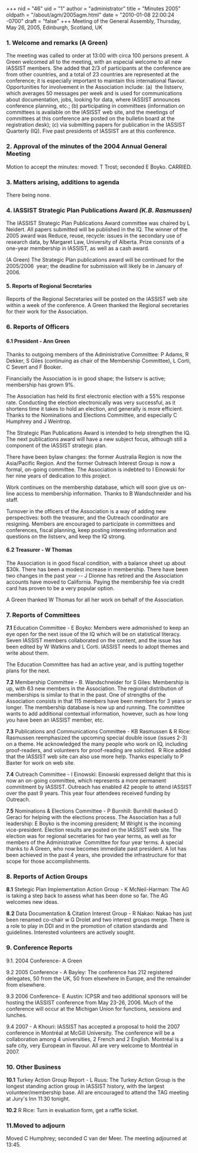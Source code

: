 +++
nid = "46"
uid = "1"
author = "administrator"
title = "Minutes 2005"
oldpath = "/about/agm/2005agm.html"
date = "2010-01-08 22:00:24 -0700"
draft = "false"
+++
Meeting of the General Assembly, Thursday, May 26, 2005, Edinburgh,
Scotland, UK

### 1. Welcome and remarks (A Green)

The meeting was called to order at 13:00 with circa 100 persons present.
A Green welcomed all to the meeting, with an especial welcome to all new
IASSIST members. She added that 2/3 of participants at the conference
are from other countries, and a total of 23 countries are represented at
the conference; it is especially important to maintain this
international flavour. Opportunities for involvement in the Association
include: (a)  the listserv, which averages 50 messages per week and is
used for communications about documentation, jobs, looking for data,
where IASSIST announces conference planning, etc.; (b) participating in
committees (information on committees is available on the IASISST web
site, and the meetings of committees at this conference are posted on
the bulletin board at the registration desk); (c) via submitting papers
for publication in the IASSIST Quarterly (IQ). Five past presidents of
IASSIST are at this conference.

### 2. Approval of the minutes of the 2004 Annual General Meeting

Motion to accept the minutes: moved: T Trost; seconded E Boyko. CARRIED.

### 3. Matters arising, additions to agenda

There being none.

### 4. IASSIST Strategic Plan Publications Award *(K.B. Rasmussen)* 

The IASSIST Strategic Plan Publications Award committee was chaired by L
Neidert. All papers submitted will be published in the IQ. The winner of
the 2005 award was Reduce, reuse, recycle: issues in the secondary use
of research data, by Margaret Law, University of Alberta. Prize consists
of a one-year membership in IASSIST, as well as a cash award.

(A Green) The Strategic Plan publications award will be continued for
the 2005/2006  year; the deadline for submission will likely be in
January of 2006.

#### 5. Reports of Regional Secretaries

Reports of the Regional Secretaries will be posted on the IASSIST web
site within a week of the conference. A Green thanked the Regional
secretaries for their work for the Association.

### 6. Reports of Officers

#### 6.1 President - Ann Green

Thanks to outgoing members of the Administrative Committee: P Adams, R
Dekker, S Giles (continuing as chair of the Membership Committee), L
Corti, C Severt and F Booker.

Financially the Association is in good shape; the listserv is active;
membership has grown 9%.

The Association has held its first electronic election with a 55%
response rate. Conducting the election electronically was very
successful, as it shortens time it takes to hold an election, and
generally is more efficient. Thanks to the Nominations and Elections
Committee, and especially C Humphrey and J Weintrop.

The Strategic Plan Publications Award is intended to help strengthen the
IQ. The next publications award will have a new subject focus, although
still a component of the IASSIST strategic plan.

There have been bylaw changes: the former Australia Region is now the
Asia/Pacific Region. And the former Outreach Interest Group is now a
formal, on-going committee. The Association is indebted to I Einowski
for her nine years of dedication to this project.

Work continues on the membership database, which will soon give us
on-line access to membership information. Thanks to B Wandschneider and
his staff.

Turnover in the officers of the Association is a way of adding new
perspectives: both the treasurer, and the Outreach coordinator are
resigning. Members are encouraged to participate in committees and
conferences, fiscal planning, keep posting interesting information and
questions on the listserv, and keep the IQ strong.

#### 6.2 Treasurer - W Thomas

The Association is in good fiscal condition, with a balance sheet up
about $30k. There has been a modest increase in membership. There have
been two changes in the past year -- J Dionne has retired and the
Association accounts have moved to California. Paying the membership fee
via credit card has proven to be a very popular option.

A Green thanked W Thomas for all her work on behalf of the Association.

### 7. Reports of Committees

**7.1** Education Committee - E Boyko: Members were admonished to keep an
eye open for the next issue of the IQ which will be on statistical
literacy. Seven IASSIST members collaborated on the content, and the
issue has been edited by W Watkins and L Corti. IASSIST needs to adopt
themes and write about them.

The Education Committee has had an active year, and is putting together
plans for the next.

**7.2** Membership Committee - B. Wandschneider for S Giles: Membership is
up, with 63 new members in the Association. The regional distribution of
memberships is similar to that in the past. One of strengths of the
Association consists in that 115 members have been members for 3 years
or longer. The membership database is now up and running. The committee
wants to add additional contextual information, however, such as how
long you have been an IASSIST member, etc.

**7.3** Publications and Communications Committee - KB Rasmussen & R Rice:
Rasmussen reemphasized the upcoming special double issue (issues 2-3) on
a theme. He acknowledged the many people who work on IQ, including
proof-readers, and volunteers for proof-reading are solicited.  R Rice
added that the IASSIST web site can also use more help. Thanks
especially to P Baxter for work on web site.

**7.4** Outreach Committee - I Einowski: Einowski expressed delight that
this is now an on-going committee, which represents a more permanent
commitment by IASSIST. Outreach has enabled 42 people to attend IASSIST
over the past 9 years. This year four attendees received funding by
Outreach.

**7.5** Nominations & Elections Committee - P Burnhill: Burnhill thanked D
Geraci for helping with the elections process. The Association has a
full leadership: E Boyko is the incoming president; M Wright is the
incoming vice-president. Election results are posted on the IASSIST web
site. The election was for regional secretaries for two year terms, as
well as for members of the Administrative  Committee for four year
terms. A special thanks to A Green, who now becomes immediate past
president. A lot has been achieved in the past 4 years, she provided the
infrastructure for that scope for those accomplishments.

### 8. Reports of Action Groups

**8.1** Stetegic Plan Implementation Action Group - K McNeil-Harman: The AG
is taking a step back to assess what has been done so far. The AG
welcomes new ideas.

**8.2** Data Documentation & Citation Interest Group - R Nakao: Nakao has
just been renamed co-chair w G Drolet and two interest groups merge.
There is a role to play in DDI and in the promotion of citation
standards and guidelines. Interested volunteers are actively sought.

### 9. Conference Reports

9.1. 2004 Conference- A Green

9.2 2005 Conference - A Bayley: The conference has 212 registered
delegates, 50 from the UK, 50 from elsewhere in Europe, and the
remainder from elsewhere.

9.3 2006 Conference- E Austin: ICPSR and two additional sponsors will be
hosting the IASSIST conference from May 23-26, 2006. Much of the
conference will occur at the Michigan Union for functions, sessions and
lunches.

9.4 2007 - A Khouri: IASSIST has accepted a proposal to hold the 2007
conference in Montréal at McGill University. The conference will be a
collaboration among 4 universities, 2 French and 2 English. Montréal is
a safe city, very European in flavour. All are very welcome to Montréal
in 2007.

### 10. Other Business

**10.1** Turkey Action Group Report - L Ruus: The Turkey Action Group is the
longest standing action group in IASSIST history, with the largest
volunteer/membership base. All are encouraged to attend the TAG meeting
at Jury's Inn 11:30 tonight.

**10.2** R Rice: Turn in evaluation form, get a raffle ticket.

### 11.Moved to adjourn

Moved C Humphrey; seconded C van der Meer. The meeting adjourned at
13:45.
